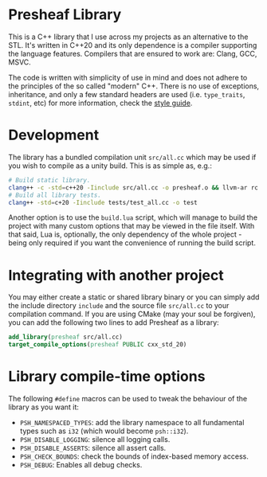 # Presheaf Library

This is a C++ library that I use across my projects as an alternative to the STL. It's written in
C++20 and its only dependence is a compiler supporting the language features. Compilers that are
ensured to work are: Clang, GCC, MSVC.

The code is written with simplicity of use in mind and does not adhere to the principles of the so
called "modern" C++. There is no use of exceptions, inheritance, and only a few standard headers are
used (i.e. `type_traits`, `stdint`, etc) for more information, check the [style guide](./STYLE_GUIDE.md).

# Development

The library has a bundled compilation unit `src/all.cc` which may be used if you wish to compile as
a unity build. This is as simple as, e.g.:
```sh
# Build static library.
clang++ -c -std=c++20 -Iinclude src/all.cc -o presheaf.o && llvm-ar rc presheaf.a presheaf.o
# Build all library tests.
clang++ -std=c+20 -Iinclude tests/test_all.cc -o test
```

Another option is to use the `build.lua` script, which will manage to build the project with many
custom options that may be viewed in the file itself. With that said, Lua is, optionally, the only
dependency of the whole project - being only required if you want the convenience of running the build 
script.

# Integrating with another project

You may either create a static or shared library binary or you can simply add the include directory
`include` and the source file `src/all.cc` to your compilation command. If you are using CMake (may
your soul be forgiven), you can add the following two lines to add Presheaf as a library:
```cmake
add_library(presheaf src/all.cc)
target_compile_options(presheaf PUBLIC cxx_std_20)
```
# Library compile-time options

The following `#define` macros can be used to tweak the behaviour of the library as you want it:
- `PSH_NAMESPACED_TYPES`: add the library namespace to all fundamental types such as `i32` (which
  would become `psh::i32`).
- `PSH_DISABLE_LOGGING`: silence all logging calls.
- `PSH_DISABLE_ASSERTS`: silence all assert calls.
- `PSH_CHECK_BOUNDS`: check the bounds of index-based memory access.
- `PSH_DEBUG`: Enables all debug checks.

